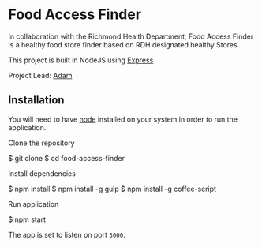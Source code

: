 # Food Access Finder

In collaboration with the Richmond Health Department, Food Access Finder is a healthy food store finder based on RDH designated healthy Stores

This project is built in NodeJS using [Express](http://expressjs.com/)

Project Lead: [Adam](mailto:adam@codeforamerica.com)


## Installation

You will need to have [node](https://nodejs.org/en/) installed on your system in order to run the application.

Clone the repository

  $ git clone <repo url>
  $ cd food-access-finder

Install dependencies

  $ npm install
  $ npm install -g gulp
  $ npm install -g coffee-script

Run application

  $ npm start

The app is set to listen on port `3000`.
